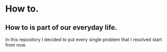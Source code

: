 # How to.
## How to is part of our everyday life.

In this repository I decided to put every single problem that I resolved start from now.
